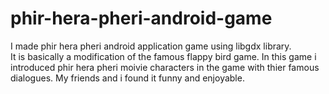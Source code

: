 # phir-hera-pheri-android-game
I made phir hera pheri android application game using libgdx library.  
It is basically a modification of the famous flappy bird game.
In this game i introduced phir hera pheri moivie characters in the game with thier famous dialogues.
My friends and i found it funny and enjoyable.
